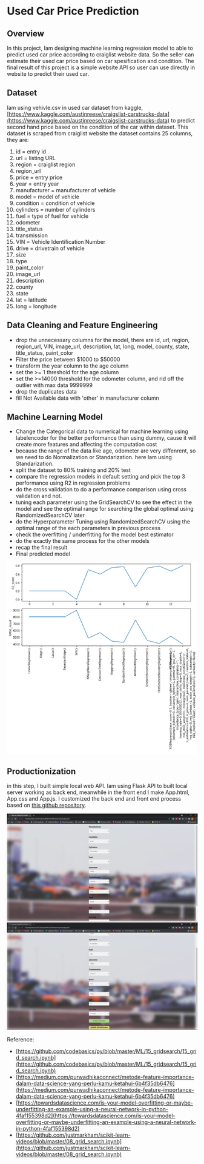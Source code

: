 # Used Car Price Prediction
## Overview
In this project, Iam designing machine learning regression model to able to predict used car price according to craiglist website data. So the seller can estimate their used car price based on car spesification and condition. The final result of this project is a simple website API so user can use directly in website to predict their used car.

## Dataset
Iam using vehivle.csv in used car dataset from kaggle, [https://www.kaggle.com/austinreese/craigslist-carstrucks-data](https://www.kaggle.com/austinreese/craigslist-carstrucks-data) to predict second hand price based on the condition of the car within dataset. This dataset is scraped from craiglist website
the dataset contains 25 columns, they are:

1. id = entry id 
2. url = listing URL
3. region = craiglist region
4. region_url
5. price = entry price
6. year = entry year
7. manufacturer = manufacturer of vehicle
8. model = model of vehicle
9. condition = condition of vehicle
10. cylinders = number of cylinders
11. fuel = type of fuel for vehicle
12. odometer
13. title_status
14. transmission
15. VIN = Vehicle Identification Number
16. drive = drivetrain of vehicle
17. size 
18. type
19. paint_color
20. image_url
21. description
22. county
23. state
24. lat = latitude
25. long = longitude

## Data Cleaning and Feature Engineering

- drop the unnecessary columns for the model, there are id, url, region, region_url, VIN, image_url, description, lat, long, model, county, state, title_status, paint_color
- Filter the price between $1000 to $50000
- transform the year column to the age column
- set the >= 1 threshold for the age column
- set the >=14000 threshold for the odometer column, and rid off the outlier with max data 9999999
- drop the duplicates data
- fill Not Available data with 'other' in manufacturer column

## Machine Learning Model

- Change the Categorical data to numerical for machine learning using labelencoder for the better performance than using dummy, cause it will create more features and affecting the computation cost
- because the range of the data like age, odometer are very diffenrent, so we need to do Normalization or Standarization. here Iam using Standarization.
- split the dataset to 80% training and 20% test
- compare the regression models in default setting and pick the top 3 performance using R2 in regression problems
- do the cross validation to do a performance comparison using cross validation and not.
- tuning each parameter using the GridSearchCV to see the effect in the model and see the optimal range for searching the global optimal using RandomizedSearchCV later
- do the Hyperparameter Tuning using RandomizedSearchCV using the optimal range of the each parameters in previous process
- check the overfitting / underfitting for the model best estimator
- do the exactly the same process for the other models
- recap the final result
- Final predicted model

![](https://github.com/RodzanIskandar/used_craiglist_car_price_prediction/blob/main/images/regression%20model%20compare.png)

## Productionization
in this step, I built simple local web API. Iam using Flask API to built local server working as back end, meanwhile in the front end I make App.html, App.css and App.js. I customized the back end and front end process based on [this github repository](https://github.com/codebasics/py/tree/master/DataScience/BangloreHomePrices). 

![](https://github.com/RodzanIskandar/used_craiglist_car_price_prediction/blob/main/images/Api%201.png)
![](https://github.com/RodzanIskandar/used_craiglist_car_price_prediction/blob/main/images/Api%202.png)

Reference: 


- [https://github.com/codebasics/py/blob/master/ML/15_gridsearch/15_grid_search.ipynb](https://github.com/codebasics/py/blob/master/ML/15_gridsearch/15_grid_search.ipynb)
- [https://medium.com/purwadhikaconnect/metode-feature-importance-dalam-data-science-yang-perlu-kamu-ketahui-6b4f35db6476](https://medium.com/purwadhikaconnect/metode-feature-importance-dalam-data-science-yang-perlu-kamu-ketahui-6b4f35db6476)
- [https://towardsdatascience.com/is-your-model-overfitting-or-maybe-underfitting-an-example-using-a-neural-network-in-python-4faf155398d2](https://towardsdatascience.com/is-your-model-overfitting-or-maybe-underfitting-an-example-using-a-neural-network-in-python-4faf155398d2)
- [https://github.com/justmarkham/scikit-learn-videos/blob/master/08_grid_search.ipynb](https://github.com/justmarkham/scikit-learn-videos/blob/master/08_grid_search.ipynb)
